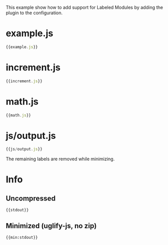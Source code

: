 This example show how to add support for Labeled Modules by adding the plugin to the configuration.

# example.js

``` javascript
{{example.js}}
```

# increment.js

``` javascript
{{increment.js}}
```

# math.js

``` javascript
{{math.js}}
```

# js/output.js

``` javascript
{{js/output.js}}
```

The remaining labels are removed while minimizing.

# Info

## Uncompressed

```
{{stdout}}
```

## Minimized (uglify-js, no zip)

```
{{min:stdout}}
```
